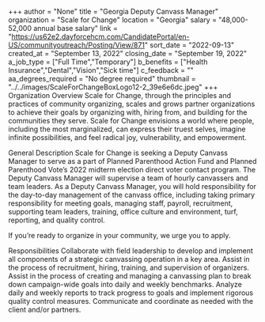 +++
author = "None"
title = "Georgia Deputy Canvass Manager"
organization = "Scale for Change"
location = "Georgia"
salary = "48,000-52,000 annual base salary"
link = "https://us62e2.dayforcehcm.com/CandidatePortal/en-US/communityoutreach/Posting/View/871"
sort_date = "2022-09-13"
created_at = "September 13, 2022"
closing_date = "September 19, 2022"
a_job_type = ["Full Time","Temporary"]
b_benefits = ["Health Insurance","Dental","Vision","Sick time"]
c_feedback = ""
aa_degrees_required = "No degree required"
thumbnail = "../../images/ScaleForChangeBoxLogo12-2_39e6e6dc.jpeg"
+++
Organization Overview
Scale for Change, through the principles and practices of community organizing, scales and grows partner organizations to achieve their goals by organizing with, hiring from, and building for the communities they serve.
Scale for Change envisions a world where people, including the most marginalized, can express their truest selves, imagine infinite possibilities, and feel radical joy, vulnerability, and empowerment.

 General Description
 Scale for Change is seeking a Deputy Canvass Manager to serve as a part of Planned Parenthood Action Fund and Planned Parenthood Vote’s 2022 midterm election direct voter contact program.
The Deputy Canvass Manager will supervise a team of hourly canvassers and team leaders. As a Deputy Canvass Manager, you will hold responsibility for the day-to-day management of the canvass office, including taking primary responsibility for meeting goals, managing staff, payroll, recruitment, supporting team leaders, training, office culture and environment, turf, reporting, and quality control.

If you’re ready to organize in your community, we urge you to apply.

Responsibilities
Collaborate with field leadership to develop and implement all components of a strategic canvassing operation in a key area.
Assist in the process of recruitment, hiring, training, and supervision of organizers.
Assist in the process of creating and managing a canvassing plan to break down campaign-wide goals into daily and weekly benchmarks.
Analyze daily and weekly reports to track progress to goals and implement rigorous quality control measures.
Communicate and coordinate as needed with the client and/or partners.